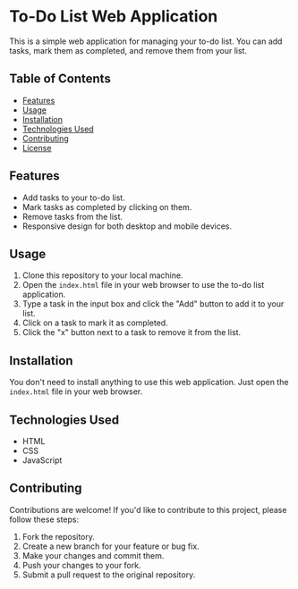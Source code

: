 # To-Do List Web Application

This is a simple web application for managing your to-do list. You can add tasks, mark them as completed, and remove them from your list.

## Table of Contents

- [Features](#features)
- [Usage](#usage)
- [Installation](#installation)
- [Technologies Used](#technologies-used)
- [Contributing](#contributing)
- [License](#license)

## Features

- Add tasks to your to-do list.
- Mark tasks as completed by clicking on them.
- Remove tasks from the list.
- Responsive design for both desktop and mobile devices.

## Usage

1. Clone this repository to your local machine.
2. Open the `index.html` file in your web browser to use the to-do list application.
3. Type a task in the input box and click the "Add" button to add it to your list.
4. Click on a task to mark it as completed.
5. Click the "x" button next to a task to remove it from the list.

## Installation

You don't need to install anything to use this web application. Just open the `index.html` file in your web browser.

## Technologies Used

- HTML
- CSS
- JavaScript

## Contributing

Contributions are welcome! If you'd like to contribute to this project, please follow these steps:

1. Fork the repository.
2. Create a new branch for your feature or bug fix.
3. Make your changes and commit them.
4. Push your changes to your fork.
5. Submit a pull request to the original repository.
